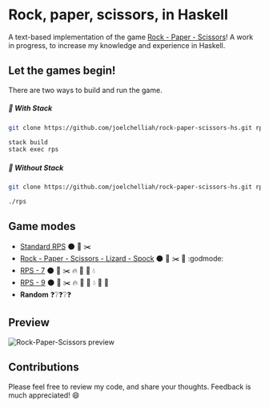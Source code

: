 # Rock, paper, scissors, in Haskell

A text-based implementation of the game [Rock - Paper - Scissors](https://en.wikipedia.org/wiki/Rock-paper-scissors)! A work in progress, to increase my knowledge and experience in Haskell.

## Let the games begin!
There are two ways to build and run the game.

##### :small_blue_diamond: With Stack
```bash
git clone https://github.com/joelchelliah/rock-paper-scissors-hs.git rps && cd rps

stack build
stack exec rps
```

##### :small_blue_diamond: Without Stack
```bash
git clone https://github.com/joelchelliah/rock-paper-scissors-hs.git rps && cd rps

./rps
```

## Game modes
- [Standard RPS](https://en.wikipedia.org/wiki/Rock-paper-scissors) :new_moon: :newspaper: :scissors:
- [Rock - Paper - Scissors - Lizard - Spock](http://bigbangtheory.wikia.com/wiki/Rock_Paper_Scissors_Lizard_Spock) :new_moon: :newspaper: :scissors: :dragon: :godmode:
- [RPS - 7](http://www.umop.com/rps7.htm) :new_moon: :newspaper: :scissors: :fire: :bread: :dash: :droplet:
- [RPS - 9](http://www.umop.com/rps9.htm) :new_moon: :newspaper: :scissors: :fire: :bread: :dash: :droplet: :man: :gun:
- **Random** :question::grey_question::question::grey_question::question:


## Preview
![Rock-Paper-Scissors preview](http://i.imgur.com/T5Xwpuq.png "Rock-Paper-Scissors preview")

## Contributions
Please feel free to review my code, and share your thoughts. Feedback is much appreciated! :smile:
